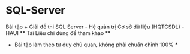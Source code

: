 # SQL-Server
Bài tập + Giải đề thi SQL Server - Hệ quản trị Cơ sở dữ liệu (HQTCSDL) - HAUI
** Tài Liệu chỉ dùng để tham khảo **
* Bài tập làm theo tư duy chủ quan, không phải chuẩn chỉnh 100% *
